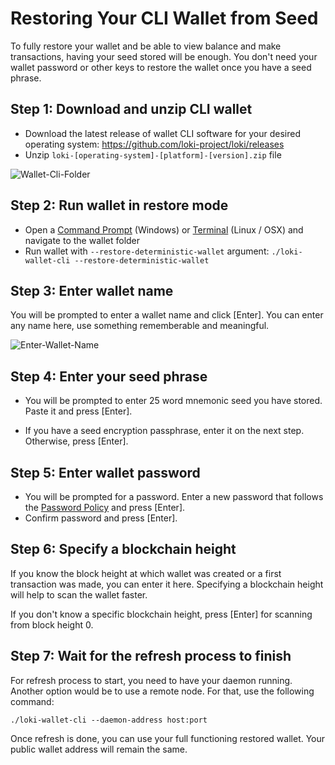 # Restoring Your CLI Wallet from Seed

To fully restore your wallet and be able to view balance and make transactions, having your seed stored will be enough. You don't need your wallet password or other keys to restore the wallet once you have a seed phrase.

## Step 1: Download and unzip CLI wallet

- Download the latest release of wallet CLI software for your desired operating system: https://github.com/loki-project/loki/releases
- Unzip  `loki-[operating-system]-[platform]-[version].zip` file

![Wallet-Cli-Folder](http://u.cubeupload.com/cryptolokimax/cliwalletfolder.png)

## Step 2: Run wallet in restore mode

- Open a [Command Prompt](https://en.wikipedia.org/wiki/Cmd.exe) (Windows) or [Terminal](https://en.wikipedia.org/wiki/Terminal_emulator) (Linux / OSX) and navigate to the wallet folder
- Run wallet with `--restore-deterministic-wallet`  argument: 
  `./loki-wallet-cli --restore-deterministic-wallet`

## Step 3: Enter wallet name

You will be prompted to enter a wallet name and click [Enter]. You can enter any name here, use something rememberable and meaningful.

![Enter-Wallet-Name](http://u.cubeupload.com/cryptolokimax/cliwalletrestore.png)

## Step 4: Enter your seed phrase

- You will be prompted to enter 25 word mnemonic seed you have stored. Paste it and press [Enter]. 

- If you have a seed encryption passphrase, enter it on the next step. Otherwise, press [Enter].



## Step 5: Enter wallet password

- You will be prompted for a password. Enter a new password that follows the [Password Policy](https://en.wikipedia.org/wiki/Password_policy) and press [Enter].
- Confirm password and press [Enter].



## Step 6: Specify a blockchain height

If you know the block height at which wallet was created or a first transaction was made, you can enter it here. Specifying a blockchain height will help to scan the wallet faster.

If you don't know a specific blockchain height, press [Enter] for scanning from block height 0.



## Step 7: Wait for the refresh process to finish

For refresh process to start, you need to have your daemon running. Another option would be to use a remote node. For that, use the following command:

`./loki-wallet-cli --daemon-address host:port`

Once refresh is done, you can use your full functioning restored wallet. Your public wallet address will remain the same.